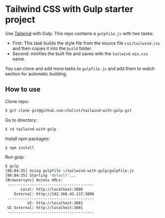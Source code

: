 # Tailwind CSS with Gulp starter project

Use [Tailwind](https://github.com/tailwindlabs/tailwindcss)
with Gulp. This repo contains a `gulpfile.js` with two tasks:

-   First: This task builds the style file from the source file `css/tailwind.css` and then copies it into the `build` folder.
-   Second: minifies the built file and saves with the `tailwind.min.css` name.

You can clone and add more tasks to `gulpfile.js` and add them to watch section for automatic building.

## How to use

Clone repo:

```bash
$ git clone git@github.com:chalist/tailwind-with-gulp.git
```

Go to directory:

```bash
$ cd tailwind-with-gulp
```

Install npm packages:

```bash
$ npm install
```

Run gulp:

```bash
$ gulp
[06:04:35] Using gulpfile ~/tailwind-with-gulp/gulpfile.js
[06:04:35] Starting 'default'...
[Browsersync] Access URLs:
 ---------------------------------------
       Local: http://localhost:3000
    External: http://192.168.43.137:3000
 ---------------------------------------
          UI: http://localhost:3001
 UI External: http://localhost:3001
 ---------------------------------------

```
